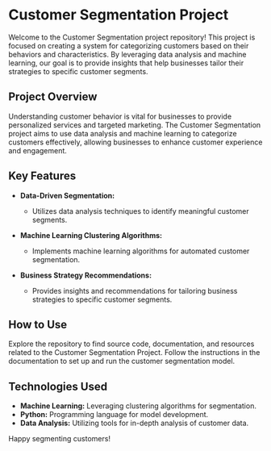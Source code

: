 # Customer Segmentation Project

Welcome to the Customer Segmentation project repository! This project is focused on creating a system for categorizing customers based on their behaviors and characteristics. By leveraging data analysis and machine learning, our goal is to provide insights that help businesses tailor their strategies to specific customer segments.

## Project Overview

Understanding customer behavior is vital for businesses to provide personalized services and targeted marketing. The Customer Segmentation project aims to use data analysis and machine learning to categorize customers effectively, allowing businesses to enhance customer experience and engagement.

## Key Features

- **Data-Driven Segmentation:**
  - Utilizes data analysis techniques to identify meaningful customer segments.

- **Machine Learning Clustering Algorithms:**
  - Implements machine learning algorithms for automated customer segmentation.

- **Business Strategy Recommendations:**
  - Provides insights and recommendations for tailoring business strategies to specific customer segments.

## How to Use

Explore the repository to find source code, documentation, and resources related to the Customer Segmentation Project. Follow the instructions in the documentation to set up and run the customer segmentation model.

## Technologies Used

- **Machine Learning:** Leveraging clustering algorithms for segmentation.
- **Python:** Programming language for model development.
- **Data Analysis:** Utilizing tools for in-depth analysis of customer data.

Happy segmenting customers!

